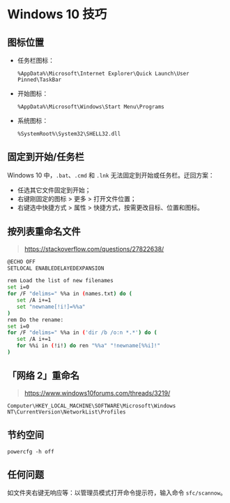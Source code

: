 # Windows 10 技巧

## 图标位置

- 任务栏图标：
  ```
  %AppData%\Microsoft\Internet Explorer\Quick Launch\User Pinned\TaskBar
  ```
- 开始图标：
  ```
  %AppData%\Microsoft\Windows\Start Menu\Programs
  ```
- 系统图标：
  ```
  %SystemRoot%\System32\SHELL32.dll
  ```

## 固定到开始/任务栏

Windows 10 中，`.bat`、`.cmd` 和 `.lnk` 无法固定到开始或任务栏。迂回方案：

- 任选其它文件固定到开始；
- 右键刚固定的图标 > 更多 > 打开文件位置；
- 右键选中快捷方式 > 属性 > 快捷方式，按需更改目标、位置和图标。

## 按列表重命名文件

> https://stackoverflow.com/questions/27822638/

``` bash
@ECHO OFF
SETLOCAL ENABLEDELAYEDEXPANSION

rem Load the list of new filenames
set i=0
for /F "delims=" %%a in (names.txt) do (
   set /A i+=1
   set "newname[!i!]=%%a"
)
rem Do the rename:
set i=0
for /F "delims=" %%a in ('dir /b /o:n *.*') do (
   set /A i+=1
   for %%i in (!i!) do ren "%%a" "!newname[%%i]!"
)
```

## 「网络 2」重命名

> https://www.windows10forums.com/threads/3219/

```
Computer\HKEY_LOCAL_MACHINE\SOFTWARE\Microsoft\Windows NT\CurrentVersion\NetworkList\Profiles
```

## 节约空间

```
powercfg -h off
```

## 任何问题

如文件夹右键无响应等：以管理员模式打开命令提示符，输入命令 `sfc/scannow`。